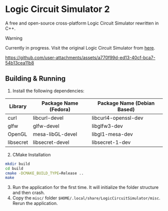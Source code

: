 # Logic Circuit Simulator 2

A free and open-source cross-platform Logic Circuit Simulator rewritten in C++. 

> [!WARNING]  
> Currently in progress. Visit the original Logic Circuit Simulator from
> [here](https://github.com/umutsevdi/Logic-Circuit-Simulator).

https://github.com/user-attachments/assets/a770f99d-ed13-40cf-bca7-54b13cea11b8

## Building & Running
1. Install the following dependencies:

|Library|Package Name (Fedora)| Package Name (Debian Based)|
|---------|-------|---|
|curl     |libcurl-devel|libcurl4-openssl-dev|
|glfw     |glfw-devel|libglfw3-dev|
|OpenGL   |mesa-libGL-devel|libgl1-mesa-dev|
|libsecret|libsecret-devel|libsecret-1-dev|

2. CMake Installation
```sh
mkdir build
cd build
cmake -DCMAKE_BUILD_TYPE=Release ..
make 
```
3. Run the application for the first time. It will initialize the folder
structure and then crash.
4. Copy the `misc/` folder `$HOME/.local/share/LogicCircuitSimulator/misc`.
Rerun the application.
